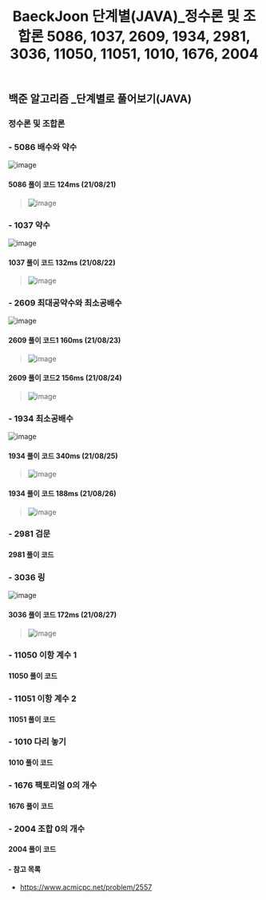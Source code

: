 ﻿---
layout: single
title: "BaeckJoon 단계별(JAVA)_정수론 및 조합론 5086, 1037, 2609, 1934, 2981, 3036, 11050, 11051, 1010, 1676, 2004"
read_time: true
categories: 
 - BaeckJoon 
tags: 
 - Algorithm
 - BaeckJoon 
last_modified_at: '2021-08-20 22:40:00 +0800'
toc: true
toc_sticky: true
toc_label: 목차
---
## 백준 알고리즘 _단계별로 풀어보기(JAVA)
### 정수론 및 조합론
### - 5086 배수와 약수
![image](https://user-images.githubusercontent.com/66898243/130322580-a2dd413b-96bc-4756-a5b3-32eb069c35b0.png)

#### 5086 풀이 코드 124ms (21/08/21)
>  ![image](https://user-images.githubusercontent.com/66898243/130322768-b326c4d4-963d-4a27-b6c6-096648d8efee.png)
 
### - 1037 약수
![image](https://user-images.githubusercontent.com/66898243/130356164-0340a8b5-f475-4a52-8f62-5c6f5cc4a01c.png)

#### 1037 풀이 코드  132ms (21/08/22)
>  ![image](https://user-images.githubusercontent.com/66898243/130356172-86e7d3e4-29f1-40c3-ae58-a970169e4a02.png)
  
### - 2609 최대공약수와 최소공배수
![image](https://user-images.githubusercontent.com/66898243/130462181-64d1393d-fd9f-4e1d-96a8-dc57fe55b2d9.png)

#### 2609 풀이 코드1  160ms (21/08/23)
>  ![image](https://user-images.githubusercontent.com/66898243/130462449-54de6cec-d5c4-46fb-886f-a8a166ea6c2a.png)

#### 2609 풀이 코드2  156ms (21/08/24)
>  ![image](https://user-images.githubusercontent.com/66898243/130634719-460011a1-eb9b-403f-98c6-2eb9e234cced.png)
 
### - 1934 최소공배수
![image](https://user-images.githubusercontent.com/66898243/130785934-2dea59f3-2894-46ea-8de9-587130470df1.png)

#### 1934 풀이 코드 340ms  (21/08/25)
>  ![image](https://user-images.githubusercontent.com/66898243/130787091-78c186f6-d1ac-4d2c-972f-1b0bca2f62c0.png)
 
#### 1934 풀이 코드 188ms  (21/08/26)
>  ![image](https://user-images.githubusercontent.com/66898243/130934258-62cdcd8e-da0f-40aa-ab82-cdaab355126d.png)

### - 2981 검문

#### 2981 풀이 코드
>  
 
### - 3036 링
![image](https://user-images.githubusercontent.com/66898243/131129633-714e0b67-27bb-431f-a824-e39699b11e45.png)

#### 3036 풀이 코드 172ms (21/08/27)
>  ![image](https://user-images.githubusercontent.com/66898243/131129604-cbb4b6e2-beb1-46c4-8cc2-d4bdfe873dde.png)
 
### - 11050 이항 계수 1

#### 11050 풀이 코드
>  
 
### - 11051 이항 계수 2

#### 11051 풀이 코드
>  
 
### - 1010 다리 놓기

#### 1010 풀이 코드
>  
 
### - 1676 팩토리얼 0의 개수	

#### 1676 풀이 코드
>  
 
### - 2004 조합 0의 개수

#### 2004 풀이 코드
>  
 
#### - 참고 목록
- https://www.acmicpc.net/problem/2557